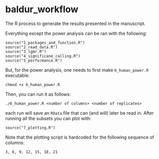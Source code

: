 # baldur_workflow
The R process to generate the results presented in the manuscript.

Everything except the power analysis can be ran with the following:
```{r, eval = FALSE}
source("1_packages_and_function.R")
source("2_read_data.R")
source("3_lgmr.R")
source("4_significane_calling.R")
source("5_performance.R")
```

But, for the power analysis, one needs to first make `6_human_power.R` executable:
```
chmod +x 6_human_power.R
```

Then, you can run it as follows:
```
./6_human_power.R <number of columns> <number of replicates>
```
each run will save an `RData` file that can (and will) later be read in.
After running all the subsets you can plot with:

```{r, eval = FALSE}
source("7_plotting.R")
```

Note that the plotting script is hardcoded for the following sequence of columns:
```{r, eval = FALSE}
3, 6, 9, 12, 15, 18, 21
```
